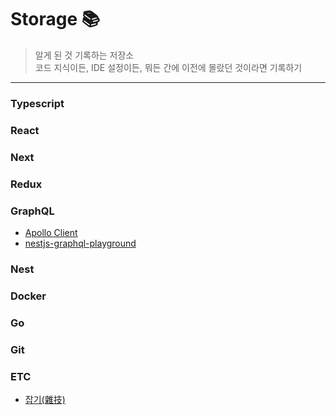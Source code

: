 # Storage 📚 
> 알게 된 것 기록하는 저장소   
> 코드 지식이든, IDE 설정이든, 뭐든 간에 이전에 몰랐던 것이라면 기록하기

----------------------------------------------------------

### Typescript
### React
### Next
### Redux
### GraphQL
* [Apollo Client](https://github.com/shren207/storage/blob/master/GraphQL/apollo-client.md)
* [nestjs-graphql-playground](https://github.com/shren207/storage/blob/master/GraphQL/nestjs-graphql-playground.md)
### Nest
### Docker
### Go
### Git
### ETC
* [잡기(雜技)](https://github.com/shren207/storage/tree/master/ETC)





